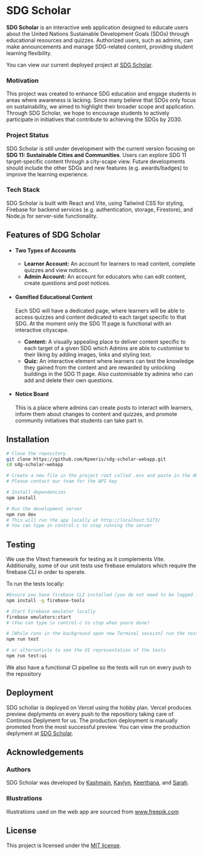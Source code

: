 # SDG Scholar
**SDG Scholar** is an interactive web application designed to educate users about the United Nations Sustainable Development Goals (SDGs) through educational resources and quizzes. Authorized users, such as admins, can make announcements and manage SDG-related content, providing student learning flexibility.

You can view our current deployed project at [SDG Scholar](https://sdg-scholar-webapp.vercel.app). 

### Motivation
This project was created to enhance SDG education and engage students in areas where awareness is lacking. Since many believe that SDGs only focus on sustainability, we aimed to highlight their broader scope and application. Through SDG Scholar, we hope to encourage students to actively participate in initiatives that contribute to achieving the SDGs by 2030.

### Project Status
SDG Scholar is still under development with the current version focusing on **SDG 11: Sustainable Cities and Communities**. Users can explore SDG 11 target-specific content through a city-scape view. Future developments should include the other SDGs and new features (e.g. awards/badges) to improve the learning experience.

### Tech Stack
SDG Scholar is built with React and Vite, using Tailwind CSS for styling, Firebase for backend services (e.g. authentication, storage, Firestore), and Node.js for server-side functionality.

## Features of SDG Scholar
- #### Two Types of Accounts 
  - **Learner Account:** An account for learners to read content, complete quizzes and view notices.
  - **Admin Account:** An account for educators who can edit content, create questions and post notices.
- #### Gamified Educational Content
  
  Each SDG will have a dedicated page, where learners will be able to access quizzes and content dedicated to each target specific to that SDG. At the moment only the SDG 11 page is functional with an interactive cityscape.
  - **Content:** A visually appealing place to deliver content specific to each target of a given SDG which Admins are able to customise to their liking by adding images, links and styling text.  
  - **Quiz:** An interactive element where learners can test the knowledge they gained from the content and are rewarded by unlocking buildings in the SDG 11 page. Also customisable by admins who can add and delete their own questions.
- #### Notice Board
  
  This is a place where admins can create posts to interact with learners, inform them about changes to content and quizzes, and promote community initiatives that students can take part in.
  
## Installation
```bash
# Clone the repository
git clone https://github.com/Kpeeris/sdg-scholar-webapp.git
cd sdg-scholar-webapp

# Create a new file in the project root called .env and paste in the API key
# Please contact our team for the API key

# Install dependencies
npm install

# Run the development server
npm run dev
# This will run the app locally at http://localhost:5173/
# You can type in control-c to stop running the server
```
## Testing 
We use the Vitest framework for testing as it complements Vite. Additionally, some of our unit tests use firebase emulators which require the firebase CLI in order to operate. 

To run the tests locally:
```bash
#Ensure you have firebase CLI installed [you do not need to be logged into firebase]
npm install -g firebase-tools

# Start Firebase emulator locally
firebase emulators:start 
# (You can type in control-c to stop when youre done)

# [While runs in the background open new Terminal session] run the tests
npm run test 

# or alternativle to see the UI representation of the tests
npm run test:ui
```
We also have a functional CI pipeline so the tests will run on every push to the repository 

## Deployment
SDG schollar is deployed on Vercel using the hobby plan. Vercel produces preview deplyments on every push to the repositiory taking care of Continuos Deplyment for us. The production deployment is manually promoted from the most successful preview. You can view the production deplyment at [SDG Scholar](https://sdg-scholar-webapp.vercel.app).

## Acknowledgements
### Authors
SDG Scholar was developed by [Kashmain](https://github.com/kashmain), [Kaylyn](https://github.com/kaylynthomson), [Keerthana](https://github.com/Kpeeris), and [Sarah](https://github.com/dithintheafternoon).

### Illustrations
Illustrations used on the web app are sourced from www.freepik.com

## License
This project is licensed under the [MIT license](./LICENSE).
